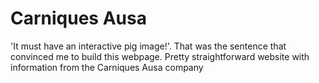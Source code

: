# Carniques Ausa

'It must have an interactive pig image!'. That was the sentence that convinced me to build this webpage. Pretty straightforward website with information from the Carniques Ausa company